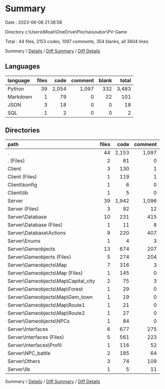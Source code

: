 # Summary

Date : 2023-06-08 21:38:58

Directory c:\\Users\\Misah\\OneDrive\\Plocha\\soubor\\PV-Game

Total : 44 files,  2153 codes, 1097 comments, 354 blanks, all 3604 lines

Summary / [Details](details.md) / [Diff Summary](diff.md) / [Diff Details](diff-details.md)

## Languages
| language | files | code | comment | blank | total |
| :--- | ---: | ---: | ---: | ---: | ---: |
| Python | 39 | 2,054 | 1,097 | 332 | 3,483 |
| Markdown | 1 | 79 | 0 | 22 | 101 |
| JSON | 3 | 18 | 0 | 0 | 18 |
| SQL | 1 | 2 | 0 | 0 | 2 |

## Directories
| path | files | code | comment | blank | total |
| :--- | ---: | ---: | ---: | ---: | ---: |
| . | 44 | 2,153 | 1,097 | 354 | 3,604 |
| . (Files) | 2 | 81 | 0 | 22 | 103 |
| Client | 3 | 130 | 1 | 15 | 146 |
| Client (Files) | 1 | 119 | 1 | 14 | 134 |
| Client\\konfig | 1 | 6 | 0 | 0 | 6 |
| Client\\lib | 1 | 5 | 0 | 1 | 6 |
| Server | 39 | 1,942 | 1,096 | 317 | 3,355 |
| Server (Files) | 3 | 92 | 12 | 12 | 116 |
| Server\\Database | 10 | 231 | 415 | 32 | 678 |
| Server\\Database (Files) | 1 | 11 | 8 | 2 | 21 |
| Server\\Database\\Actions | 9 | 220 | 407 | 30 | 657 |
| Server\\Enums | 1 | 4 | 3 | 1 | 8 |
| Server\\Gameobjects | 13 | 674 | 207 | 122 | 1,003 |
| Server\\Gameobjects (Files) | 5 | 274 | 204 | 55 | 533 |
| Server\\Gameobjects\\Map | 7 | 316 | 3 | 55 | 374 |
| Server\\Gameobjects\\Map (Files) | 1 | 145 | 0 | 31 | 176 |
| Server\\Gameobjects\\Map\\Capital_city | 2 | 75 | 3 | 14 | 92 |
| Server\\Gameobjects\\Map\\Forest | 1 | 29 | 0 | 3 | 32 |
| Server\\Gameobjects\\Map\\Gem_town | 1 | 19 | 0 | 2 | 21 |
| Server\\Gameobjects\\Map\\Route1 | 1 | 21 | 0 | 3 | 24 |
| Server\\Gameobjects\\Map\\Route2 | 1 | 27 | 0 | 2 | 29 |
| Server\\Gameobjects\\NPCs | 1 | 84 | 0 | 12 | 96 |
| Server\\Interfaces | 6 | 677 | 275 | 105 | 1,057 |
| Server\\Interfaces (Files) | 5 | 561 | 223 | 85 | 869 |
| Server\\Interfaces\\Profil | 1 | 116 | 52 | 20 | 188 |
| Server\\NPC_battle | 2 | 185 | 64 | 29 | 278 |
| Server\\Others | 3 | 74 | 109 | 15 | 198 |
| Server\\lib | 1 | 5 | 11 | 1 | 17 |

Summary / [Details](details.md) / [Diff Summary](diff.md) / [Diff Details](diff-details.md)